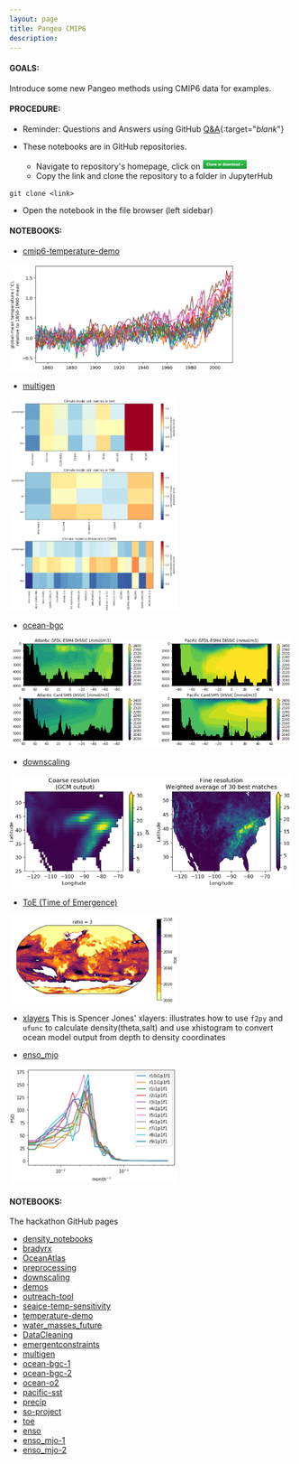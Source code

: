 ```yaml
---
layout: page
title: Pangeo CMIP6
description: 
---
```


#### GOALS: 
Introduce some new Pangeo methods using CMIP6 data for examples.

#### PROCEDURE:
- Reminder: Questions and Answers using GitHub [Q&A](/pages/issues.html){:target="_blank_"}
  
- These notebooks are in GitHub repositories. 
  - Navigate to repository's homepage, click on <img src="/assets/clone.png" width="80">
  - Copy the link and clone the repository to a folder in JupyterHub 
```
git clone <link>
```
  - Open the notebook in the file browser (left sidebar)

#### NOTEBOOKS:
- [cmip6-temperature-demo](https://github.com/hdrake/cmip6-temperature-demo/blob/master/notebooks/00_calculate_simulated_global_warming.ipynb)
<p align="left"><img src="/assets/hdrake.png" width="400"></p>

- [multigen](https://github.com/hdrake/cmip6hack-multigen/blob/master/notebooks/1_multigenerational_skill_seasonal.ipynb)
<p align="left"><img src="/assets/multigen.png" width="300"></p>

- [ocean-bgc](https://github.com/mfreilich1/cmip6hack-ocean-bgc/blob/master/notebooks/jml_dissic_prereg_allmodels.ipynb)
<p align="left"><img src="/assets/dissic.png" width="500"></p>

- [downscaling](https://github.com/EricKeenan/cmip6-downscalling/blob/master/notebooks/implement_MACA.ipynb)
<p align="left"><img src="/assets/MACA.png" width="500"></p>

- [ToE (Time of Emergence)](https://github.com/darothen/cmip6hack-toe/blob/master/notebooks/02_estimate_ToE.ipynb)
<p align="left"><img src="/assets/ToE.png" width="300"></p>

- [xlayers](https://github.com/cspencerjones/xlayers/blob/master/notebooks/Test_Packaging.ipynb)
This is Spencer Jones' xlayers: illustrates how to use `f2py` and `ufunc` to calculate density(theta,salt) and use xhistogram to convert ocean model output from depth to density coordinates

- [enso_mjo](https://github.com/judithberner/enso_mjo_cmip6/blob/master/notebooks/enso_mjo_cmip6_judith.ipynb)
<p align="left"><img src="/assets/enso_mjo.png" width="300"></p>

#### NOTEBOOKS:
The hackathon GitHub pages
- [density_notebooks](https://github.com/cspencerjones/cmip6_density_notebooks)
- [bradyrx](https://github.com/bradyrx/CMIP6_hackathon)
- [OceanAtlas](https://github.com/sridge/CMIP6_OceanAtlas)
- [preprocessing](https://github.com/jbusecke/cmip6_preprocessing)
- [downscaling](https://github.com/EricKeenan/cmip6-downscalling)
- [demos](https://github.com/jbusecke/cmip6-hackathon-demos)
- [outreach-tool](https://github.com/tusharkh/cmip6-outreach-tool)
- [seaice-temp-sensitivity](https://github.com/smithmadisonm/cmip6-seaice-temp-sensitivity)
- [temperature-demo](https://github.com/hdrake/cmip6-temperature-demo)
- [water_masses_future](https://github.com/raphaeldussin/cmip6hack_water_masses_future)
- [DataCleaning](https://github.com/naomi-henderson/cmip6hack-DataCleaning)
- [emergentconstraints](https://github.com/islasimpson/cmip6hack-emergentconstraints)
- [multigen](https://github.com/hdrake/cmip6hack-multigen)
- [ocean-bgc-1](https://github.com/jbusecke/cmip6hack-ocean-bgc)
- [ocean-bgc-2](https://github.com/mfreilich1/cmip6hack-ocean-bgc)
- [ocean-o2](https://github.com/matt-long/cmip6hack-ocean-o2)
- [pacific-sst](https://github.com/rcjwills/cmip6hack-pacific-sst)
- [precip](https://github.com/apendergrass/cmip6hack-precip)
- [so-project](https://github.com/s-ragen/cmip6hack-so-project)
- [toe](https://github.com/darothen/cmip6hack-toe)
- [enso](https://github.com/judithberner/enso_cmip6)
- [enso_mjo-1](https://github.com/aneeshcs/enso_mjo_cmip6)
- [enso_mjo-2](https://github.com/judithberner/enso_mjo_cmip6)


